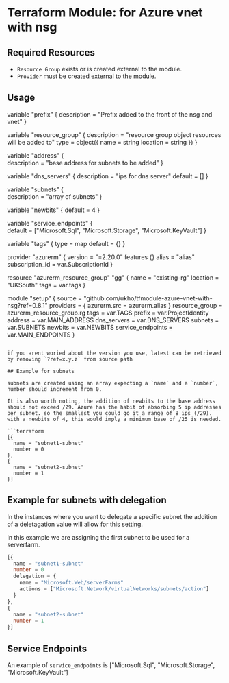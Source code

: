 # Terraform Module: for Azure vnet with nsg

## Required Resources

- `Resource Group` exists or is created external to the module.
- `Provider` must be created external to the module.

## Usage

variable "prefix" { 
  description = "Prefix added to the front of the nsg and vnet" 
}

variable "resource_group" {
  description = "resource group object resources will be added to"
  type = object({
    name         = string
    location     = string
  })
}

variable "address" {  
  description = "base address for subnets to be added"
}

variable "dns_servers" {
  description = "ips for dns server"
  default = []
}


variable "subnets" {    
  description = "array of subnets"
}

variable "newbits" {
  default = 4
}

variable "service_endpoints" {  
  default = ["Microsoft.Sql", "Microsoft.Storage", "Microsoft.KeyVault"]
}

variable "tags" {
  type = map
  default = {}
}

provider "azurerm" {
  version = "=2.20.0"
  features {}
  alias           = "alias"
  subscription_id = var.SubscriptionId
}


resource "azurerm_resource_group" "gg" {
  name = "existing-rg"
  location = "UKSouth"
  tags = var.tags
}

module "setup" {
  source                        = "github.com/ukho/tfmodule-azure-vnet-with-nsg?ref=0.8.1"
  providers = {
    azurerm.src = azurerm.alias
  }
  resource_group              = azurerm_resource_group.rg
  tags                        = var.TAGS
  prefix                      = var.ProjectIdentity
  address                     = var.MAIN_ADDRESS
  dns_servers                 = var.DNS_SERVERS
  subnets                     = var.SUBNETS
  newbits                     = var.NEWBITS
  service_endpoints           = var.MAIN_ENDPOINTS
}
```

if you arent woried about the version you use, latest can be retrieved by removing `?ref=x.y.z` from source path

## Example for subnets

subnets are created using an array expecting a `name` and a `number`, number should increment from 0.

It is also worth noting, the addition of newbits to the base address should not exceed /29. Azure has the habit of absorbing 5 ip addresses per subnet. so the smallest you could go it a range of 8 ips (/29). with a newbits of 4, this would imply a minimum base of /25 is needed.

```terraform
[{
  name = "subnet1-subnet"
  number = 0
},
{
  name = "subnet2-subnet"
  number = 1
}]
```
## Example for subnets with delegation

In the instances where you want to delegate a specific subnet the addition of a deletagation value will allow for this setting.

In this example we are assigning the first subnet to be used for a serverfarm.

```terraform
[{
  name = "subnet1-subnet"
  number = 0
  delegation = {
    name = "Microsoft.Web/serverFarms"
    actions = ["Microsoft.Network/virtualNetworks/subnets/action"]
  }
},
{
  name = "subnet2-subnet"
  number = 1
}]
```

## Service Endpoints

An example of `service_endpoints` is ["Microsoft.Sql", "Microsoft.Storage", "Microsoft.KeyVault"]
